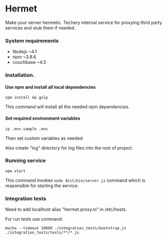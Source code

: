 # Hermet
Make your server hermetic.
Techery internal service for proxying third party services and stub them if needed.
 
### System requirements
 
 * Nodejs ~4.1
 * npm    ~3.8.6
 * couchbase ~4.5
 

### Installation.

#### Use npm and install all local dependencies

```
npm install && gulp
```

This command will install all the needed npm dependencies.

#### Set required environment variables

```
cp .env.sample .env
```
Then set custom variables as needed

Also create "log" directory for log files into the root of project.

### Running service

```
npm start
```

This command invokes `node dist/bin/server.js` command which is responsible for starting the service.


### Integration tests

Need to add localhost alias "hermet.proxy.io" in /etc/hosts.

For run tests use command:

```
mocha --timeout 10000 ./integration_tests/bootstrap.js ./integration_tests/tests/**/*.js 
```